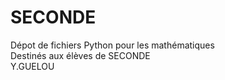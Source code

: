# SECONDE
Dépot de fichiers Python pour les mathématiques  
Destinés aux élèves de SECONDE  
Y.GUELOU
